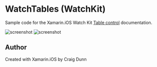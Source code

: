 WatchTables (WatchKit) 
===========

Sample code for the Xamarin.iOS Watch Kit [Table control](http://developer.xamarin.com/guides/ios/watch/controls/table/) documentation.

![screenshot](https://raw.githubusercontent.com/xamarin/monotouch-samples/master/WatchKit/WatchTables/Screenshots/table-1.png "watch") ![screenshot](https://raw.githubusercontent.com/xamarin/monotouch-samples/master/WatchKit/WatchTables/Screenshots/table-2.png "watch")

Author
------

Created with Xamarin.iOS by Craig Dunn
